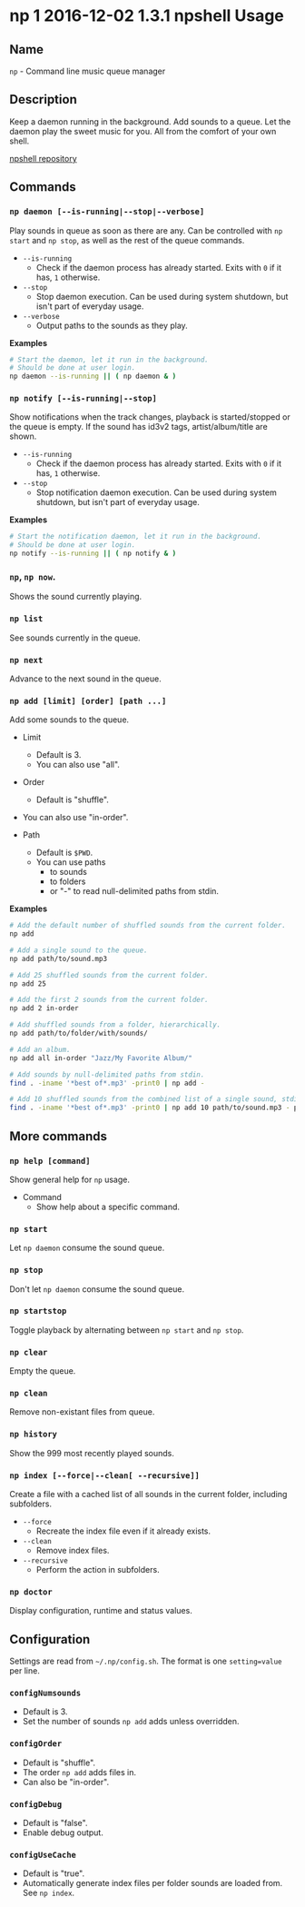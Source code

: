# np 1 2016-12-02 1.3.1 npshell Usage



## Name

`np` - Command line music queue manager



## Description

Keep a daemon running in the background. Add sounds to a queue. Let the daemon play the sweet music for you. All from the comfort of your own shell.

[npshell repository](https://github.com/joelpurra/npshell/)



## Commands


### `np daemon [--is-running|--stop|--verbose]`

Play sounds in queue as soon as there are any. Can be controlled with `np start` and `np stop`, as well as the rest of the queue commands.

- `--is-running`
  - Check if the daemon process has already started. Exits with `0` if it has, `1` otherwise.
- `--stop`
  - Stop daemon execution. Can be used during system shutdown, but isn't part of everyday usage.
- `--verbose`
  - Output paths to the sounds as they play.


**Examples**

```bash
# Start the daemon, let it run in the background.
# Should be done at user login.
np daemon --is-running || ( np daemon & )
```



### `np notify [--is-running|--stop]`

Show notifications when the track changes, playback is started/stopped or the queue is empty.
If the sound has id3v2 tags, artist/album/title are shown.

- `--is-running`
  - Check if the daemon process has already started. Exits with `0` if it has, `1` otherwise.
- `--stop`
  - Stop notification daemon execution. Can be used during system shutdown, but isn't part of everyday usage.


**Examples**

```bash
# Start the notification daemon, let it run in the background.
# Should be done at user login.
np notify --is-running || ( np notify & )
```



### `np`, `np now`.

Shows the sound currently playing.



### `np list`

See sounds currently in the queue.



### `np next`

Advance to the next sound in the queue.



### `np add [limit] [order] [path ...]`

Add some sounds to the queue.

- Limit
  - Default is 3.
  - You can also use "all".


- Order
  - Default is "shuffle".
 - You can also use "in-order".
- Path
  - Default is `$PWD`.
  - You can use paths
    - to sounds
    - to folders
    - or "-" to read null-delimited paths from stdin.


**Examples**

```bash
# Add the default number of shuffled sounds from the current folder.
np add

# Add a single sound to the queue.
np add path/to/sound.mp3

# Add 25 shuffled sounds from the current folder.
np add 25

# Add the first 2 sounds from the current folder.
np add 2 in-order

# Add shuffled sounds from a folder, hierarchically.
np add path/to/folder/with/sounds/

# Add an album.
np add all in-order "Jazz/My Favorite Album/"

# Add sounds by null-delimited paths from stdin.
find . -iname '*best of*.mp3' -print0 | np add -

# Add 10 shuffled sounds from the combined list of a single sound, stdin and a folder.
find . -iname '*best of*.mp3' -print0 | np add 10 path/to/sound.mp3 - path/to/folder/with/sounds/
```



## More commands



### `np help [command]`

Show general help for `np` usage.

- Command
  - Show help about a specific command.




### `np start`

Let `np daemon` consume the sound queue.



### `np stop`

Don't let `np daemon` consume the sound queue.



### `np startstop`

Toggle playback by alternating between `np start` and `np stop`.



### `np clear`

Empty the queue.



### `np clean`

Remove non-existant files from queue.



### `np history`

Show the 999 most recently played sounds.



### `np index [--force|--clean[ --recursive]]`

Create a file with a cached list of all sounds in the current folder, including subfolders.

- `--force`
  - Recreate the index file even if it already exists.
- `--clean`
  - Remove index files.
- `--recursive`
  - Perform the action in subfolders.



### `np doctor`

Display configuration, runtime and status values.



## Configuration

Settings are read from `~/.np/config.sh`. The format is one `setting=value` per line.


### `configNumsounds`

- Default is 3.
- Set the number of sounds `np add` adds unless overridden.


### `configOrder`

- Default is "shuffle".
- The order `np add` adds files in.
- Can also be "in-order".


### `configDebug`

- Default is "false".
- Enable debug output.


### `configUseCache`

- Default is "true".
- Automatically generate index files per folder sounds are loaded from. See `np index`.
